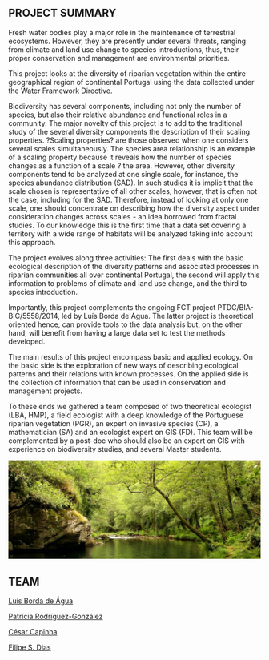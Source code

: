 ## PROJECT SUMMARY

Fresh water bodies play a major role in the maintenance of terrestrial ecosystems. However, they are presently under several threats, ranging from climate and land use change to species introductions, thus, their proper conservation and management are environmental priorities. 

This project looks at the diversity of riparian vegetation within the entire geographical region of continental Portugal using the data collected under the Water Framework Directive. 

Biodiversity has several components, including not only the number of species, but also their relative abundance and functional roles in a community. The major novelty of this project is to add to the traditional study of the several diversity components the description of their scaling properties. ?Scaling properties? are those observed when one considers several scales simultaneously. The species area relationship is an example of a scaling property because it reveals how the number of species changes as a function of a scale ? the area. However, other diversity components tend to be analyzed at one single scale, for instance, the species abundance distribution (SAD). In such studies it is implicit that the scale chosen is representative of all other scales, however, that is often not the case, including for the SAD. Therefore, instead of looking at only one scale, one should concentrate on describing how the diversity aspect under consideration changes across scales - an idea borrowed from fractal studies. To our knowledge this is the first time that a data set covering a territory with a wide range of habitats will be analyzed taking into account this approach.

The project evolves along three activities: The first deals with the basic ecological description of the diversity patterns and associated processes in riparian communities all over continental Portugal, the second will apply this information to problems of climate and land use change, and the third to species introduction. 

Importantly, this project complements the ongoing FCT project PTDC/BIA-BIC/5558/2014, led by  Luís Borda de Água. The latter project is theoretical oriented hence, can provide tools to the data analysis but, on the other hand, will benefit from having a large data set to test the methods developed. 

The main results of this project encompass basic and applied ecology. On the basic side is the exploration of new ways of describing ecological patterns and their relations with known processes. On the applied side is the collection of information that can be used in conservation and management projects. 


To these ends we gathered a team composed of two theoretical ecologist (LBA, HMP), a field ecologist with a deep knowledge of the Portuguese riparian vegetation (PGR), an expert on invasive species (CP), a mathematician (SA) and an ecologist expert on GIS (FD). This team will be complemented by a post-doc who should also be an expert on GIS with experience on biodiversity studies, and several Master students.

<img src="https://raw.githubusercontent.com/riverscale-proj/riverscale-proj.github.io/master/river.png" alt="river"/>


## TEAM

[Luís Borda de Água](http://www.isa.ulisboa.pt/inbio/theoeco/people/index.html#lbordadeagua)

[Patrícia Rodríguez-González](https://www.isa.ulisboa.pt/id/patri)

[César Capinha](http://www.isa.ulisboa.pt/inbio/theoeco/people/index.html#ccapinha)

[Filipe S. Dias](https://www.researchgate.net/profile/Filipe_Dias)






